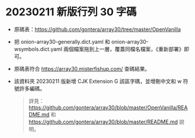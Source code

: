 # 20230211 新版行列 30 字碼

- 原碼表：https://github.com/gontera/array30/tree/master/OpenVanilla

- 把 onion-array30-generally.dict.yaml 和 onion-array30-wsymbols.dict.yaml 兩個檔案拖到上一層，覆蓋同檔名檔案，《重新部署》即可。

- 原碼表符合 https://array30.misterfishup.com/ 查碼結果。

- 該資料夾 20230211 版新增 CJK Extension G 該區字碼，並增刪中文和 w 符號許多編碼。

  > 詳見：https://github.com/gontera/array30/blob/master/OpenVanilla/README.md 和 https://github.com/gontera/array30/blob/master/README.md 說明。
